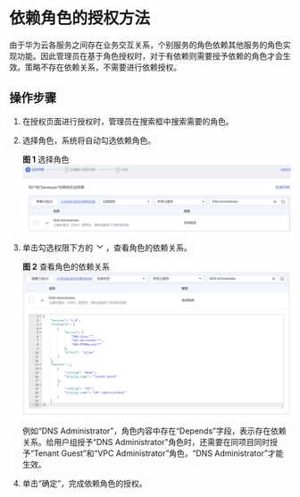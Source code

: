 # 依赖角色的授权方法<a name="iam_01_0657"></a>

由于华为云各服务之间存在业务交互关系，个别服务的角色依赖其他服务的角色实现功能。因此管理员在基于角色授权时，对于有依赖则需要授予依赖的角色才会生效。策略不存在依赖关系，不需要进行依赖授权。

## 操作步骤<a name="section11267040162715"></a>

1.  在授权页面进行授权时，管理员在搜索框中搜索需要的角色。
2.  选择角色，系统将自动勾选依赖角色。

    **图 1**  选择角色<a name="fig66395332202"></a>  
    ![](figures/选择角色.png "选择角色")

3.  单击勾选权限下方的![](figures/icon-detail.png)，查看角色的依赖关系。

    **图 2**  查看角色的依赖关系<a name="fig7211934142415"></a>  
    ![](figures/查看角色的依赖关系.png "查看角色的依赖关系")

    例如“DNS Administrator”，角色内容中存在“Depends”字段，表示存在依赖关系。给用户组授予“DNS Administrator”角色时，还需要在同项目同时授予“Tenant Guest”和“VPC Administrator”角色，“DNS Administrator”才能生效。

4.  单击“确定”，完成依赖角色的授权。

